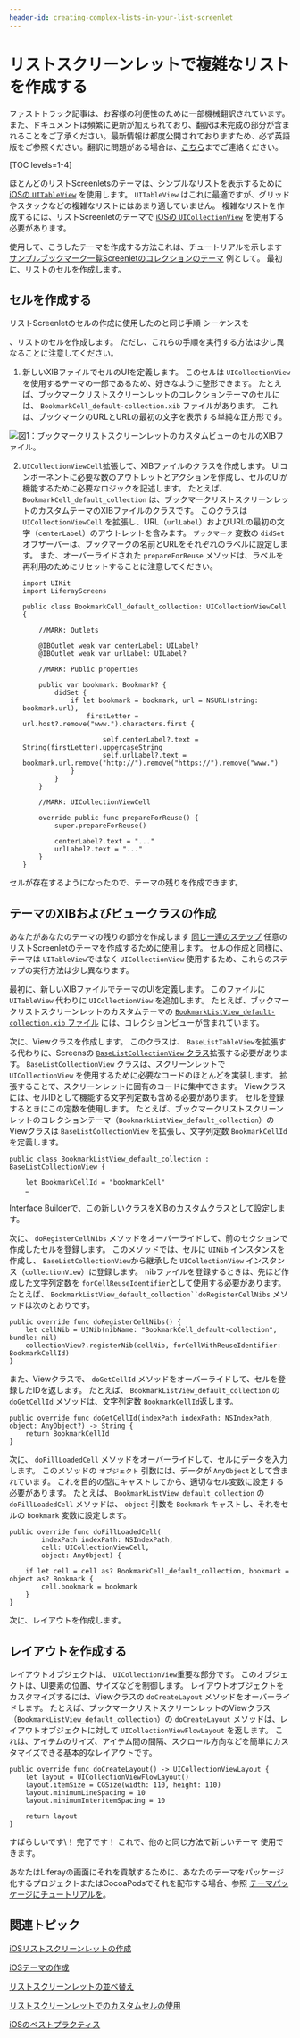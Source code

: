 ```yaml
---
header-id: creating-complex-lists-in-your-list-screenlet
---
```


# リストスクリーンレットで複雑なリストを作成する

<p class="alert alert-info"><span class="wysiwyg-color-blue120">ファストトラック記事は、お客様の利便性のために一部機械翻訳されています。また、ドキュメントは頻繁に更新が加えられており、翻訳は未完成の部分が含まれることをご了承ください。最新情報は都度公開されておりますため、必ず英語版をご参照ください。翻訳に問題がある場合は、<a href="mailto:support-content-jp@liferay.com">こちら</a>までご連絡ください。</span></p>

[TOC levels=1-4]

ほとんどのリストScreenletsのテーマは、シンプルなリストを表示するために [iOSの `UITableView`](https://developer.apple.com/library/ios/documentation/UIKit/Reference/UITableView_Class/) を使用します。 `UITableView` はこれに最適ですが、グリッドやスタックなどの複雑なリストにはあまり適していません。 複雑なリストを作成するには、リストScreenletのテーマで [iOSの `UICollectionView`](https://developer.apple.com/reference/uikit/uicollectionview) を使用する必要があります。

使用して、こうしたテーマを作成する方法これは、チュートリアルを示します [サンプルブックマーク一覧Screenletのコレクションのテーマ](https://github.com/liferay/liferay-screens/tree/master/ios/Samples/Bookmark/BookmarkListScreenlet/Themes/CollectionView) 例として。 最初に、リストのセルを作成します。

## セルを作成する

リストScreenletのセルの作成に使用したのと同じ手順</a> シーケンスを

、リストのセルを作成します。 ただし、これらの手順を実行する方法は少し異なることに注意してください。</p> 

1.  新しいXIBファイルでセルのUIを定義します。 このセルは `UICollectionView`を使用するテーマの一部であるため、好きなように整形できます。 たとえば、ブックマークリストスクリーンレットのコレクションテーマのセルには、 `BookmarkCell_default-collection.xib` ファイルがあります。 これは、ブックマークのURLとURLの最初の文字を表示する単純な正方形です。
   
   ![図1：ブックマークリストスクリーンレットのカスタムビューのセルのXIBファイル。](../../../images/screens-ios-collectionview-cell.png)

2.  `UICollectionViewCell`拡張して、XIBファイルのクラスを作成します。 UIコンポーネントに必要な数のアウトレットとアクションを作成し、セルのUIが機能するために必要なロジックを記述します。 たとえば、 `BookmarkCell_default_collection` は、ブックマークリストスクリーンレットのカスタムテーマのXIBファイルのクラスです。 このクラスは `UICollectionViewCell` を拡張し、URL（`urlLabel`）およびURLの最初の文字（`centerLabel`）のアウトレットを含みます。 `ブックマーク` 変数の `didSet` オブザーバーは、ブックマークの名前とURLをそれぞれのラベルに設定します。 また、オーバーライドされた `prepareForReuse` メソッドは、ラベルを再利用のためにリセットすることに注意してください。
   
        import UIKit
        import LiferayScreens
       
        public class BookmarkCell_default_collection: UICollectionViewCell {
       
            //MARK: Outlets
       
            @IBOutlet weak var centerLabel: UILabel?
            @IBOutlet weak var urlLabel: UILabel?
       
            //MARK: Public properties
       
            public var bookmark: Bookmark? {
                didSet {
                    if let bookmark = bookmark, url = NSURL(string: bookmark.url),
                        firstLetter = url.host?.remove("www.").characters.first {
       
                            self.centerLabel?.text = String(firstLetter).uppercaseString
                            self.urlLabel?.text = bookmark.url.remove("http://").remove("https://").remove("www.")
                    }
                }
            }
       
            //MARK: UICollectionViewCell
       
            override public func prepareForReuse() {
                super.prepareForReuse()
       
                centerLabel?.text = "..."
                urlLabel?.text = "..."
            }
        }
       

セルが存在するようになったので、テーマの残りを作成できます。



## テーマのXIBおよびビュークラスの作成

あなたがあなたのテーマの残りの部分を作成します [同じ一連のステップ](/docs/7-1/tutorials/-/knowledge_base/t/creating-the-ios-list-screenlets-theme) 任意のリストScreenletのテーマを作成するために使用します。 セルの作成と同様に、テーマは `UITableView`ではなく `UICollectionView` 使用するため、これらのステップの実行方法は少し異なります。

最初に、新しいXIBファイルでテーマのUIを定義します。 このファイルに `UITableView` 代わりに `UICollectionView` を追加します。 たとえば、ブックマークリストスクリーンレットのカスタムテーマの [`BookmarkListView_default-collection.xib` ファイル](https://github.com/liferay/liferay-screens/blob/master/ios/Samples/Bookmark/BookmarkListScreenlet/Themes/CollectionView/BookmarkListView_default-collection.xib) には、コレクションビューが含まれています。

次に、Viewクラスを作成します。 このクラスは、 `BaseListTableView`を拡張する代わりに、Screensの [`BaseListCollectionView` クラス](https://github.com/liferay/liferay-screens/blob/master/ios/Framework/Core/Base/BaseListScreenlet/CollectionView/BaseListCollectionView.swift)拡張する必要があります。 `BaseListCollectionView` クラスは、スクリーンレットで `UICollectionView` を使用するために必要なコードのほとんどを実装します。 拡張することで、スクリーンレットに固有のコードに集中できます。 Viewクラスには、セルIDとして機能する文字列定数も含める必要があります。 セルを登録するときにこの定数を使用します。 たとえば、ブックマークリストスクリーンレットのコレクションテーマ（`BookmarkListView_default_collection`）のViewクラスは `BaseListCollectionView` を拡張し、文字列定数 `BookmarkCellId`を定義します。

    public class BookmarkListView_default_collection : BaseListCollectionView {
    
        let BookmarkCellId = "bookmarkCell"
        …
    

Interface Builderで、この新しいクラスをXIBのカスタムクラスとして設定します。

次に、 `doRegisterCellNibs` メソッドをオーバーライドして、前のセクションで作成したセルを登録します。 このメソッドでは、セルに `UINib` インスタンスを作成し、 `BaseListCollectionView`から継承した `UICollectionView` インスタンス（`collectionView`）に登録します。 nibファイルを登録するときは、先ほど作成した文字列定数を `forCellReuseIdentifier`として使用する必要があります。 たとえば、 `BookmarkListView_default_collection``doRegisterCellNibs` メソッドは次のとおりです。

    public override func doRegisterCellNibs() {
        let cellNib = UINib(nibName: "BookmarkCell_default-collection", bundle: nil)
        collectionView?.registerNib(cellNib, forCellWithReuseIdentifier: BookmarkCellId)
    }
    

また、Viewクラスで、 `doGetCellId` メソッドをオーバーライドして、セルを登録したIDを返します。 たとえば、 `BookmarkListView_default_collection` の `doGetCellId` メソッドは、文字列定数 `BookmarkCellId`返します。

    public override func doGetCellId(indexPath indexPath: NSIndexPath, object: AnyObject?) -> String {
        return BookmarkCellId
    }
    

次に、 `doFillLoadedCell` メソッドをオーバーライドして、セルにデータを入力します。 このメソッドの `オブジェクト` 引数には、データが `AnyObject`として含まれています。 これを目的の型にキャストしてから、適切なセル変数に設定する必要があります。 たとえば、 `BookmarkListView_default_collection` の `doFillLoadedCell` メソッドは、 `object` 引数を `Bookmark` キャストし、それをセルの `bookmark` 変数に設定します。

    public override func doFillLoadedCell(
            indexPath indexPath: NSIndexPath,
            cell: UICollectionViewCell,
            object: AnyObject) {
    
        if let cell = cell as? BookmarkCell_default_collection, bookmark = object as? Bookmark {
            cell.bookmark = bookmark
        }
    }
    

次に、レイアウトを作成します。



## レイアウトを作成する

レイアウトオブジェクトは、 `UICollectionView`重要な部分です。 このオブジェクトは、UI要素の位置、サイズなどを制御します。 レイアウトオブジェクトをカスタマイズするには、Viewクラスの `doCreateLayout` メソッドをオーバーライドします。 たとえば、ブックマークリストスクリーンレットのViewクラス（`BookmarkListView_default_collection`）の `doCreateLayout` メソッドは、レイアウトオブジェクトに対して `UICollectionViewFlowLayout` を返します。 これは、アイテムのサイズ、アイテム間の間隔、スクロール方向などを簡単にカスタマイズできる基本的なレイアウトです。

    public override func doCreateLayout() -> UICollectionViewLayout {
        let layout = UICollectionViewFlowLayout()
        layout.itemSize = CGSize(width: 110, height: 110)
        layout.minimumLineSpacing = 10
        layout.minimumInteritemSpacing = 10
    
        return layout
    }
    

すばらしいです\！ 完了です！ これで、他の</a>と同じ方法で新しいテーマ 使用できます。</p> 

あなたはLiferayの画面にそれを貢献するために、あなたのテーマをパッケージ化するプロジェクトまたはCocoaPodsでそれを配布する場合、参照 [テーマパッケージにチュートリアルを](/docs/7-1/tutorials/-/knowledge_base/t/packaging-ios-themes)。



## 関連トピック

[iOSリストスクリーンレットの作成](/docs/7-1/tutorials/-/knowledge_base/t/creating-ios-list-screenlets)

[iOSテーマの作成](/docs/7-1/tutorials/-/knowledge_base/t/creating-ios-themes)

[リストスクリーンレットの並べ替え](/docs/7-1/tutorials/-/knowledge_base/t/sorting-your-list-screenlet)

[リストスクリーンレットでのカスタムセルの使用](/docs/7-1/tutorials/-/knowledge_base/t/using-custom-cells-with-list-screenlets)

[iOSのベストプラクティス](/docs/7-1/tutorials/-/knowledge_base/t/ios-best-practices)
